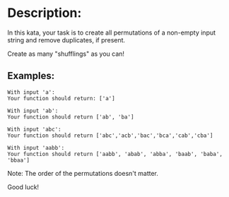 # Description:
In this kata, your task is to create all permutations of a non-empty input string and remove duplicates, if present.

Create as many "shufflings" as you can!

## Examples:

```text
With input 'a':
Your function should return: ['a']

With input 'ab':
Your function should return ['ab', 'ba']

With input 'abc':
Your function should return ['abc','acb','bac','bca','cab','cba']

With input 'aabb':
Your function should return ['aabb', 'abab', 'abba', 'baab', 'baba', 'bbaa']
```
Note: The order of the permutations doesn't matter.

Good luck!
